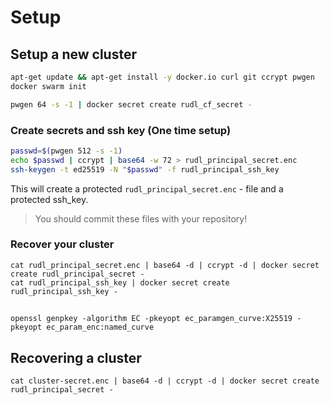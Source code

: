 # Setup


## Setup a new cluster

```bash
apt-get update && apt-get install -y docker.io curl git ccrypt pwgen
docker swarm init

pwgen 64 -s -1 | docker secret create rudl_cf_secret -
```

### Create secrets and ssh key (One time setup)

```bash
passwd=$(pwgen 512 -s -1)
echo $passwd | ccrypt | base64 -w 72 > rudl_principal_secret.enc
ssh-keygen -t ed25519 -N "$passwd" -f rudl_principal_ssh_key
```

This will create a protected `rudl_principal_secret.enc` - file and a protected ssh_key.

> You should commit these files with your repository!

### Recover your cluster

```
cat rudl_principal_secret.enc | base64 -d | ccrypt -d | docker secret create rudl_principal_secret -
cat rudl_principal_ssh_key | docker secret create rudl_principal_ssh_key -
```


##



```
openssl genpkey -algorithm EC -pkeyopt ec_paramgen_curve:X25519 -pkeyopt ec_param_enc:named_curve
```


## Recovering a cluster

```
cat cluster-secret.enc | base64 -d | ccrypt -d | docker secret create rudl_principal_secret -
```